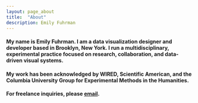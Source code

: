 ```yaml
---
layout: page_about
title:  "About"
description: Emily Fuhrman
---
```

#### My name is Emily Fuhrman. I am a data visualization designer and developer based in Brooklyn, New York. I run a multidisciplinary, experimental practice focused on research, collaboration, and data-driven visual systems.

#### My work has been acknowledged by WIRED, Scientific American, and the Columbia University Group for Experimental Methods in the Humanities.

#### For freelance inquiries, please [email](mailto:emily.c.fuhrman@gmail.com). 